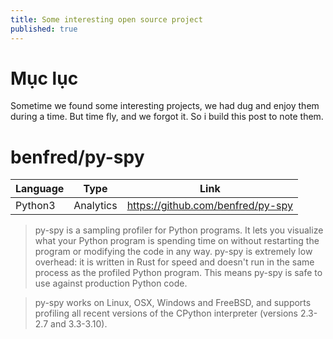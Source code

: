```yaml
---
title: Some interesting open source project
published: true
---
```


# [](#header-1) Mục lục

Sometime we found some interesting projects, we had dug and enjoy them during a time. 
But time fly, and we forgot it. So i build this post to note them. 

# [](#header-1) benfred/py-spy
| Language | Type | Link |
|---|---|---|
| Python3 | Analytics | https://github.com/benfred/py-spy |

> py-spy is a sampling profiler for Python programs. It lets you visualize what your Python program is spending time on without restarting the program or modifying the code in any way. py-spy is extremely low overhead: it is written in Rust for speed and doesn't run in the same process as the profiled Python program. This means py-spy is safe to use against production Python code.

> py-spy works on Linux, OSX, Windows and FreeBSD, and supports profiling all recent versions of the CPython interpreter (versions 2.3-2.7 and 3.3-3.10).


